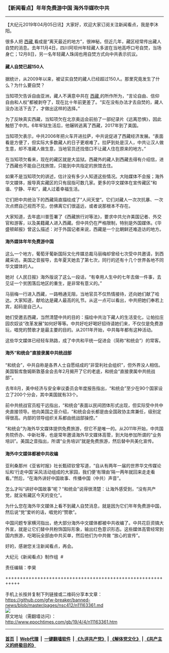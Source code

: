 ### 【新闻看点】年年免费游中国 海外华媒吹中共
------------------------

<p>
 【大纪元2019年04月05日讯】大家好，欢迎大家订阅关注新闻看点，我是李沐阳。
</p>
<p>
 很多人把
 <a href="http://www.epochtimes.com/gb/tag/%E8%A5%BF%E8%97%8F.html">
  西藏
 </a>
 看成是“离天最近的地方”，很神秘。但近几年，藏区经常传出藏人自焚的消息。去年11月4日，四川阿坝州年轻藏人多波在当地高呼口号自焚，当场身亡；12月8日，另一名年轻藏人珠阔也用自焚方式向中共表示抗议。
</p>
<h4>
 藏人自焚已超150人
</h4>
<p>
 据统计，从2009年以来，被证实自焚的藏人已经超过150人。那里究竟发生了什么？为什么要自焚？
</p>
<p>
 当知项欠告诉自由亚洲，藏人不满意中共在
 <a href="http://www.epochtimes.com/gb/tag/%E8%A5%BF%E8%97%8F.html">
  西藏
 </a>
 的所作所为，“言论自由、信仰自由和人权”都被剥夺了，现在比十年前更差了。“实在没有办法才去自焚的，藏人没办法活下去了，才做出这样的选择。”
</p>
<p>
 <center>
 </center>
 为了反映真实西藏，当知项欠在北京奥运会前拍了一部纪录片《远离恐惧》，因此触怒了中共。6年牢狱生活后，他辗转逃离了西藏，2017年到了美国。
</p>
<p>
 当知项欠表示，中共2006年把火车开进拉萨，中共说促进了西藏经济发展。“表面看是方便了，但实际大多数藏人的日子更艰难了。拉萨到处是汉人，中共让汉人做生意，却不准藏人做生意，当地官员还找借口不让藏人住在原来的地方。”
</p>
<p>
 在当知项欠看来，现在的藏区就是大监狱。西藏外的藏人到西藏去得有介绍信，进了西藏也不能自己找旅馆，只能到中共指定的旅馆去住。
</p>
<p>
 如果不是当知项欠的讲述，估计没有多少人知道这些情况。大陆媒体不会报；海外华文媒体，报导真实藏区的只有屈指可数几家。更多的华文媒体在宣传藏区“和谐、宁静、平和”，藏人过着幸福生活。
</p>
<p>
 它们把中共统治下的西藏简直描绘成了“人间天堂”。它们对藏人一次次抗暴、一次次点燃自己视而不见，仿佛离它们很遥远，或者说那根本不存在。
</p>
<p>
 大家知道，去年底川普签署了《西藏旅行对等法》，要求中共允许美国记者、外交官和游客，以及美籍藏人进入西藏。但中共仍在严格限制，特别是外国媒体。《华盛顿邮报》曾这么描述：对于外国记者来说，西藏是一个比朝鲜还难造访的地方。
</p>
<h4>
 海外媒体年年免费游中国
</h4>
<p>
 这么一个地方，葡萄牙葡新国际文化传媒总裁马丽梅却曾经七次受中共邀请，到西藏采访。美国之音报导，去年夏天她去了第七次，同行的还有十几个世界各地不同华文媒体的人。
</p>
<p>
 她对《人民日报》海外版说了这么一段话，“有幸用人生中的七年去做一件事，去见证一个贫困落后地区的重生，是非常有意义的。”
</p>
<p>
 马丽梅一行进入西藏，一路畅通无阻，当地官员不仅热情接待，还向她们献了哈达。大家知道，献哈达是藏人最高的礼节。从这一点可以看出，中共把她们奉若上宾，起码是自己人。
</p>
<p>
 她们受邀去西藏，当然清楚中共的目的：描绘中共治下藏人的生活变化，让帕拉庄园农奴谈“改革发展”如何好等等。中共好吃好喝好招待请她们来，不仅仅是免费游玩，唱党的赞歌才是最主要的目的。从2011年开始，中共每年都有这种活动。
</p>
<p>
 这些华文媒体已经轻车熟路，成了中共和平统一促进会（简称“和统会”）的常客。
</p>
<h4>
 海外“和统会”直接隶属中共统战部
</h4>
<p>
 “和统会”，中共自称是各界人士自愿结成的“非营利社会组织”，但外界没人相信。美国智库詹姆斯敦基金会去年2月揭开了它的老底，和统会“直接隶属中共统战部”。
</p>
<p>
 去年8月，美中经济与安全审议委员会年度报告指出，“和统会”至少在90个国家设立了200个分会，其中美国就有33个。
</p>
<p>
 前中共统战官员程干远指出，“和统会”表面以民间团体形式出现，但实际受中共中央直接领导。他向美国之音介绍，“和统会会长都是由全国政协主席兼任，级别定得很高。内部的领导组织关系都由统战部操控。”
</p>
<p>
 “和统会”为海外华文媒体提供免费旅游，但它不是唯一的。从2011年开始，中共国务院侨办、中新社等，也是常年邀请海外华文媒体高管，到大陆参加所谓的“业务培训”。美国之音指出，所谓“业务培训”就是免费旅游，然后替中共美化宣传。
</p>
<h4>
 海外中文媒体都被中共收编
</h4>
<p>
 亚利桑那州《亚省时报》社长甄硕钦曾写道，“自从有两年一届的世界华文传媒论坛和‘行走中国’采风活动组成的大家园，我们便‘有理由’隔一两年就回来走走看看。”然后，“在海外讲好中国故事、传播中国（中共）声音”。
</p>
<p>
 怎么才叫“讲好中国故事”呢？“和统会”说得很清楚：让海外感受到，“没有共产党，就没有藏区今天的变化”。
</p>
<p>
 为什么您在海外华文媒体上看不到藏人自焚消息，就是因为它们年年免费游中国，然后说“党”爱听的话，唱党的“赞歌”。
</p>
<p>
 中国问题专家横河指出，绝大部分海外中文媒体都被中共收编了。中共花巨资搞大外宣，就是让它们替中共粉饰国际形象，输出红色意识形态。这些媒体高管经常到国内旅游，吃喝玩全部由中共买单，然后他们为中共做 “放心的宣传”。
</p>
<p>
 好的，感谢您关注新闻看点，再会。
</p>
<p>
 大纪元《新闻看点》制作组  #
</p>
<p>
 责任编辑：李昊
</p>

+++++++++++++++++++++++++++++++++++++++++++++++++++++++++++<br/><br/>
手机上长按并复制下列链接或二维码分享本文章：<br/>
https://github.com/gfw-breaker/banned-news/blob/master/pages/nsc412/n11163361.md <br/>
<a href='https://github.com/gfw-breaker/banned-news/blob/master/pages/nsc412/n11163361.md'><img src='https://github.com/gfw-breaker/banned-news/blob/master/pages/nsc412/n11163361.md.png'/></a> <br/>
原文地址（需翻墙访问）：http://www.epochtimes.com/gb/19/4/4/n11163361.htm


------------------------
#### [首页](https://github.com/gfw-breaker/banned-news/blob/master/README.md) &nbsp;|&nbsp; [Web代理](https://github.com/labour-camp/helloworld) &nbsp;|&nbsp; [一键翻墙软件](https://github.com/gfw-breaker/nogfw/blob/master/README.md) &nbsp;| [《九评共产党》](https://github.com/gfw-breaker/9ping.md/blob/master/README.md#九评之一评共产党是什么) | [《解体党文化》](https://github.com/gfw-breaker/jtdwh.md/blob/master/README.md) | [《共产主义的终极目的》](https://github.com/gfw-breaker/gczydzjmd.md/blob/master/README.md)

